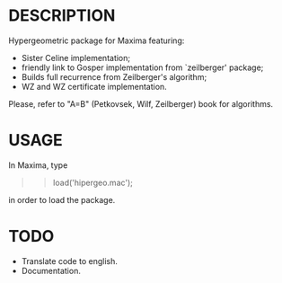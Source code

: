 DESCRIPTION
===========

Hypergeometric package for Maxima featuring:
- Sister Celine implementation;
- friendly link to Gosper implementation from `zeilberger' package;
- Builds full recurrence from Zeilberger's algorithm;
- WZ and WZ certificate implementation.

Please, refer to "A=B" (Petkovsek, Wilf, Zeilberger) book for algorithms.


USAGE
=====

In Maxima, type

> > load('hipergeo.mac');

in order to load the package.


TODO
====

- Translate code to english.
- Documentation.
